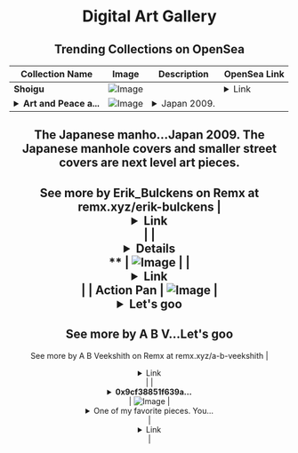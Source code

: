 <div align="center">

# Digital Art Gallery

## Trending Collections on OpenSea

| Collection Name                       | Image                                                                                     | Description                       | OpenSea Link                                                                                          |
|---------------------------------------|-------------------------------------------------------------------------------------------|-----------------------------------|--------------------------------------------------------------------------------------------------------|
| **Shoigu** | ![Image](https://i.seadn.io/s/raw/files/934d4b73dd3d89bc2deeb505763b7d02.jpg?w=500&auto=format?w=200&auto=format) |  | <details><summary>Link</summary>[Shoigu](https://opensea.io/collection/shoigu)</details> |
| **<details><summary>Art and Peace a...</summary>Art and Peace at your feet.</details>** | ![Image](https://i.seadn.io/s/raw/files/76c72f465bd1ac2da164aa55066a5be1.jpg?w=500&auto=format?w=200&auto=format) | <details><summary>Japan 2009.
The Japanese manho...</summary>Japan 2009.
The Japanese manhole covers and smaller street covers are next level art pieces.
--
See more by Erik_Bulckens on Remx at remx.xyz/erik-bulckens</details> | <details><summary>Link</summary>[Art and Peace at your feet.](https://opensea.io/collection/art-and-peace-at-your-feet)</details> |
| **<details><summary>* 5O,OOO USD FO...</summary>* 5O,OOO USD FOR FREE</details>** | ![Image](https://i.seadn.io/s/raw/files/5a8bb1204a8a37d30e55d808f355041a.png?w=500&auto=format?w=200&auto=format) |  | <details><summary>Link</summary>[* 5O,OOO USD FOR FREE](https://opensea.io/collection/5o-ooo-usd-for-free-3706)</details> |
| **Action Pan** | ![Image](https://i.seadn.io/s/raw/files/29ba563bc034667d5d6367542eda8241.jpg?w=500&auto=format?w=200&auto=format) | <details><summary>Let's goo
--
See more by A B V...</summary>Let's goo
--
See more by A B Veekshith on Remx at remx.xyz/a-b-veekshith</details> | <details><summary>Link</summary>[Action Pan](https://opensea.io/collection/action-pan)</details> |
| **<details><summary>0x9cf38851f639a...</summary>0x9cf38851f639a079666ae3df36acea8c8be4d49a</details>** | ![Image](https://i.seadn.io/s/raw/files/7b88cff73074de6097d7875ef5b0ec4d.jpg?w=500&auto=format?w=200&auto=format) | <details><summary>One of my favorite pieces. You...</summary>One of my favorite pieces. You’re a legend if you can spot it.</details> | <details><summary>Link</summary>[0x9cf38851f639a079666ae3df36acea8c8be4d49a](https://opensea.io/collection/0x9cf38851f639a079666ae3df36acea8c8be4d49a)</details> |

</div>
